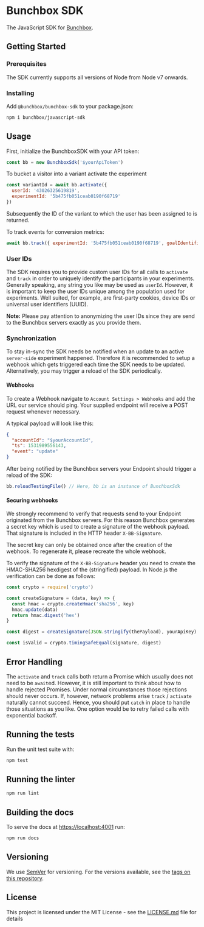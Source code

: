 # Bunchbox SDK

The JavaScript SDK for [Bunchbox](https://bunchbox.co/).

## Getting Started

### Prerequisites

The SDK currently supports all versions of Node from Node v7 onwards.

### Installing

Add `@bunchbox/bunchbox-sdk` to your package.json:

```bash
npm i bunchbox/javascript-sdk
```

## Usage

First, initialize the BunchboxSDK with your API token:

```js
const bb = new BunchboxSdk('$yourApiToken')
```

To bucket a visitor into a variant activate the experiment

```js
const variantId = await bb.activate({
  userId: '43026325619819',
  experimentId: '5b475fb051ceab0190f68719'
})
```

Subsequently the ID of the variant to which the user has been assigned to is
returned.

To track events for conversion metrics:

```js
await bb.track({ experimentId: '5b475fb051ceab0190f68719', goalIdentifier: 'bb:g01' })
```

### User IDs

The SDK requires you to provide custom user IDs for all calls to `activate` and
`track` in order to uniquely identify the participants in your experiments.
Generally speaking, any string you like may be used as `userId`. However, it is
important to keep the user IDs unique among the population used for
experiments. Well suited, for example, are first-party cookies, device IDs or
universal user identifiers (UUID).

**Note:** Please pay attention to anonymizing the user IDs since they are send
to the Bunchbox servers exactly as you provide them.

### Synchronization

To stay in-sync the SDK needs be notified when an update to an active
`server-side` experiment happened. Therefore it is recommended to setup a webhook
which gets triggered each time the SDK needs to be updated. Alternatively, you
may trigger a reload of the SDK periodically.

#### Webhooks

To create a Webhook navigate to `Account Settings > Webhooks` and add the URL
our service should ping. Your supplied endpoint will receive a POST request
whenever necessary.

A typical payload will look like this:

```json
{
  "accountId": "$yourAccountId",
  "ts": 1531989556143,
  "event": "update"
}
```

After being notified by the Bunchbox servers your Endpoint should trigger a
reload of the SDK:

```js
bb.reloadTestingFile() // Here, bb is an instance of BunchboxSdk
```

#### Securing webhooks

We strongly recommend to verify that requests send to your Endpoint originated
from the Bunchbox servers. For this reason Bunchbox generates a secret key
which is used to create a signature of the webhook payload. That signature is
included in the HTTP header `X-BB-Signature`.

The secret key can only be obtained once after the creation of the webhook. To
regenerate it, please recreate the whole webhook.

To verify the signature of the `X-BB-Signature` header you need to create the
HMAC-SHA256 hexdigest of the (stringified) payload. In Node.js the verification
can be done as follows:

```js
const crypto = require('crypto')

const createSignature = (data, key) => {
  const hmac = crypto.createHmac('sha256', key)
  hmac.update(data)
  return hmac.digest('hex')
}

const digest = createSignature(JSON.stringify(thePayload), yourApiKey)

const isValid = crypto.timingSafeEqual(signature, digest)
```

## Error Handling

The `activate` and `track` calls both return a Promise which usually does not
need to be `await`ed. However, it is still important to think about how to
handle rejected Promises. Under normal circumstances those rejections should
never occurs. If, however, network problems arise `track` / `activate`
naturally cannot succeed. Hence, you should put `catch` in place to handle
those situations as you like. One option would be to retry failed calls with
exponential backoff.

## Running the tests

Run the unit test suite with:

```bash
npm test
```

## Running the linter

```bash
npm run lint
```

## Building the docs

To serve the docs at [https://localhost:4001](https://localhost:4001) run:

```bash
npm run docs
```

## Versioning

We use [SemVer](http://semver.org/) for versioning. For the versions available,
see the [tags on this repository](https://github.com/your/project/tags).

## License

This project is licensed under the MIT License - see the
[LICENSE.md](LICENSE.md) file for details
